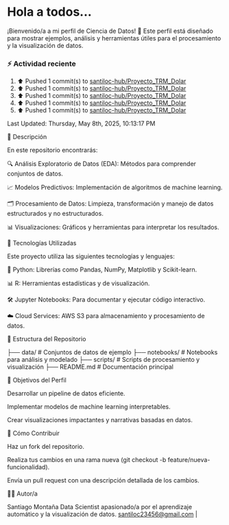 # Hola a todos...
¡Bienvenido/a a mi perfil de Ciencia de Datos! 🚀 Este perfil está diseñado para mostrar ejemplos, análisis y herramientas útiles para el procesamiento y la visualización de datos.
### ⚡ Actividad reciente

<!--RECENT_ACTIVITY:start-->
1. ⬆️ Pushed 1 commit(s) to [santiloc-hub/Proyecto_TRM_Dolar](https://github.com/santiloc-hub/Proyecto_TRM_Dolar)<br>
2. ⬆️ Pushed 1 commit(s) to [santiloc-hub/Proyecto_TRM_Dolar](https://github.com/santiloc-hub/Proyecto_TRM_Dolar)<br>
3. ⬆️ Pushed 1 commit(s) to [santiloc-hub/Proyecto_TRM_Dolar](https://github.com/santiloc-hub/Proyecto_TRM_Dolar)<br>
4. ⬆️ Pushed 1 commit(s) to [santiloc-hub/Proyecto_TRM_Dolar](https://github.com/santiloc-hub/Proyecto_TRM_Dolar)<br>
5. ⬆️ Pushed 1 commit(s) to [santiloc-hub/Proyecto_TRM_Dolar](https://github.com/santiloc-hub/Proyecto_TRM_Dolar)<br>
<!--RECENT_ACTIVITY:end-->
<!--RECENT_ACTIVITY:last_update-->
Last Updated: Thursday, May 8th, 2025, 10:13:17 PM
<!--RECENT_ACTIVITY:last_update_end-->



📌 Descripción

En este repositorio encontrarás:

🔍 Análisis Exploratorio de Datos (EDA): Métodos para comprender conjuntos de datos.

📈 Modelos Predictivos: Implementación de algoritmos de machine learning.

🗂️ Procesamiento de Datos: Limpieza, transformación y manejo de datos estructurados y no estructurados.

📊 Visualizaciones: Gráficos y herramientas para interpretar los resultados.

🚀 Tecnologías Utilizadas

Este proyecto utiliza las siguientes tecnologías y lenguajes:

🐍 Python: Librerías como Pandas, NumPy, Matplotlib y Scikit-learn.

📊 R: Herramientas estadísticas y de visualización.

🛠️ Jupyter Notebooks: Para documentar y ejecutar código interactivo.

☁️ Cloud Services: AWS S3 para almacenamiento y procesamiento de datos.

📁 Estructura del Repositorio

├── data/                # Conjuntos de datos de ejemplo
├── notebooks/           # Notebooks para análisis y modelado
├── scripts/             # Scripts de procesamiento y visualización
├── README.md            # Documentación principal

🎯 Objetivos del Perfil

Desarrollar un pipeline de datos eficiente.

Implementar modelos de machine learning interpretables.

Crear visualizaciones impactantes y narrativas basadas en datos.

📝 Cómo Contribuir

Haz un fork del repositorio.

Realiza tus cambios en una rama nueva (git checkout -b feature/nueva-funcionalidad).

Envía un pull request con una descripción detallada de los cambios.

👩‍💻 Autor/a

Santiago Montaña Data Scientist apasionado/a por el aprendizaje automático y la visualización de datos.
santiloc23456@gmail.com | 
